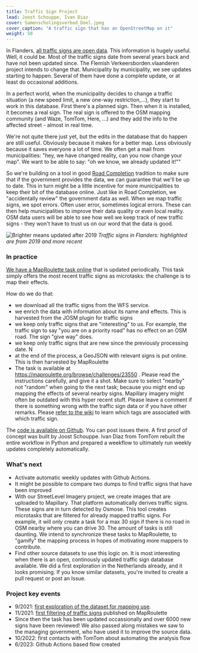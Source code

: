 ```yaml
---
title: Traffic Sign Project
lead: Joost Schouppe, Ivan Diaz
cover: Samenscholingsverbod_Doel.jpeg
cover_caption: "A traffic sign that has an OpenStreetMap on it"
weight: 50
---
```


In Flanders, [all traffic signs are open data](https://www.vlaanderen.be/datavindplaats/catalogus/verkeersbordenvlaanderenborden). This information is hugely useful. Well, it could be. Most of the traffic signs date from several years back and have not been updated since. The Flemish Verkeersborden.vlaanderen project intends to change that. Municipality by municipality, we see updates starting to happen. Several of them have done a complete update, or at least do occasional additions.

In a perfect world, when the municipality decides to change a traffic situation (a new speed limit, a new one-way restriction,...), they start to work in this database. First there's a planned sign. Then when it is installed, it becomes a real sign. The real sign is offered to the OSM mapping community (and Waze, TomTom, Here, ...) and they add the info to the affected street - almost in real time.

We're not quite there just yet, but the edits in the database that do happen are still useful. Obviously because it makes for a better map. Less obviously because it saves everyone a lot of time. We often get a mail from municipalities: "hey, we have changed reality, can you now change your map". We want to be able to say: "oh we know, we already updated it!""

So we're building on a tool in good [Road Completion](https://openstreetmap.be/en/projects/road-completion.html) tradition to make sure that if the government provides the data, we can guarantee that we'll be up to date. This in turn might be a little incentive for more municipalities to keep their bit of the database online. Just like in Road Completion, we "accidentally review" the government data as well. When we map traffic signs, we spot errors. Often user error, sometimes logical errors. These can then help municipalities to improve their data quality or even local reality. OSM data users will be able to see how well we keep track of new traffic signs - they won't have to trust us on our word that the data is good.

![Brighter means updated after 2019](https://i.imgur.com/V9zjUuD.png)
*Traffic signs in Flanders: highlighted are from 2019 and more recent*

### In practice

[We have a MapRoulette task online](https://maproulette.org/browse/challenges/23550) that is updated periodically. This task simply offers the most recent traffic signs as microtasks: the challenge is to map their effects.

How do we do that:

- we download all the traffic signs from the WFS service.
- we enrich the data with information about its name and effects. This is harvested from the JOSM plugin for traffic signs
- we keep only traffic signs that are "interesting" to us. For example, the traffic sign to say "you are on a priority road" has no effect on an OSM road. The sign "give way" does.
- we keep only traffic signs that are new since the previously processing date. N
- at the end of the process, a GeoJSON with relevant signs is put online. This is then harvested by MapRoulette
- The task is available at <https://maproulette.org/browse/challenges/23550> . Please read the instructions carefully, and give it a shot. Make sure to select "nearby" not "random" when going to the next task; because you might end up mapping the effects of several nearby signs. Mapillary imagery might often be outdated with this hyper recent stuff. Please leave a comment if there is something wrong with the traffic sign data or if you have other remarks. Please [refer to the wiki](https://wiki.openstreetmap.org/wiki/Road_signs_in_Belgium) to learn which tags are associated with which traffic sign.

The [code is available on Github](https://github.com/osmbe/traffic-sign-project). You can post issues there. A first proof of concept was built by Joost Schouppe. Ivan Diaz from TomTom rebuilt the entire workflow in Python and prepared a weekflow to ultimately run weekly updates completely automatically.

### What's next

- Activate automatic weekly updates with Github Actions.
- It might be possible to compare two dumps to find traffic signs that have been improved
- With our StreetLevel Imagery project, we create images that are uploaded to Mapillary. That platform automatically derives traffic signs. These signs are in turn detected by Osmose. This tool creates microtasks that are filtered for already mapped traffic signs. For example, it will only create a task for a max 30 sign if there is no road in OSM nearby where you can drive 30. The amount of tasks is still daunting. We intend to synchronize these tasks to MapRoulette, to "gamify" the mapping process in hopes of motivating more mappers to contribute.
- Find other source datasets to use this logic on. It is most interesting when there is an open, continously updated traffic sign database available. We did a first exploration in the Netherlands already, and it looks promising. If you know similar datasets, you're invited to create a pull request or post an Issue.

### Project key events

- 9/2021: [first exploration of the dataset for mapping use](https://lists.openstreetmap.org/pipermail/talk-be/2021-September/011322.html).
- 11/2021: [first filtering of traffic signs](https://lists.openstreetmap.org/pipermail/talk-be/2021-November/011374.html) published on MapRoulette
- Since then the task has been updated occassionally and over 6000 new signs have been reviewed! We also passed along mistakes we saw to the managing government, who have used it to improve the source data.
- 10/2022: first contacts with TomTom about automating the analysis flow
- 6/2023: Github Actions based flow created
